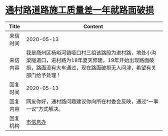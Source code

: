 # <a href="http://www.shangluo.gov.cn/zmhd/ldxxxx.jsp?urltype=leadermail.LeaderMailContentUrl&wbtreeid=1112&leadermailid=5844">通村路道路施工质量差一年就路面破损</a>
| Title |                                        Content                                         |
|:-----:|----------------------------------------------------------------------------------------|
| 来信时间  | 2020-05-13                                                                             |
| 来信内容  | 我是商州区杨峪河镇哑口村三组该路段为进村路，地处小沟梁隧道口，进村路为18年夏天修建，19年开始出现路面破损，路面没有大车通过，现在路面破损无人问津，希望有关部门给予处理！ |
| 回复时间  | 2020-05-13                                                                             |
| 回复内容  | 网友你好，通村路问题建议你向所在村委会反映，通过“一事一议”方式解决。                                                    |
| 回复机构  | <a href="../../category/agencies/市信息办.md">市信息办</a>                                     |